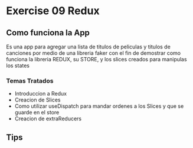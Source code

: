 # Exercise 09 Redux

## Como funciona la App

Es una app para agregar una lista de titulos de peliculas y titulos de canciones por medio de una libreria faker con el fin de demostrar como funciona la libreria REDUX, su STORE, y los slices creados para manipulas los states

### Temas Tratados

- Introduccion a Redux
- Creacion de Slices
- Como utilizar useDispatch para mandar ordenes a los Slices y que se guarde en el store
- Creacion de extraReducers

## Tips

